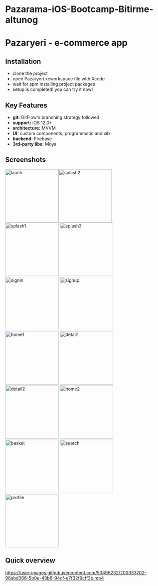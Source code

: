 # Pazarama-iOS-Bootcamp-Bitirme-altunog

# Pazaryeri - e-commerce app

## Installation

- clone the project
- open Pazaryeri.xcworkspace file with Xcode
- wait for spm installing project packages
- setup is completed! you can try it now!


## Key Features

- **git:** GitFlow's branching strategy followed
- **support:** iOS 12.0+
- **architecture:** MVVM
- **UI:** custom components, programmatic and xib
- **backend:** Firebase
- **3rd-party libs:** Moya

## Screenshots

<img width="170" alt="lauch" src="https://user-images.githubusercontent.com/53496232/200329698-f01be6ed-6d54-4dce-9efe-1a1f64b669c9.png"><img width="170" alt="splash2" src="https://user-images.githubusercontent.com/53496232/200329746-c11a2e3e-d1bf-4a8f-ac1c-2ab880f7ba59.png">
<img width="170" alt="splash1" src="https://user-images.githubusercontent.com/53496232/200329738-b26b1e98-f4bf-4e41-85fb-5d965ef155d0.png">
<img width="170" alt="splash3" src="https://user-images.githubusercontent.com/53496232/200329757-38b1558a-535c-4967-9838-f2fbf94c7a9f.png">
<img width="170" alt="signin" src="https://user-images.githubusercontent.com/53496232/200329722-545c0772-c363-49a7-b77b-45e3d1891473.png">
<img width="170" alt="signup" src="https://user-images.githubusercontent.com/53496232/200329726-6a3c799f-7ecf-47ad-8778-92b252630e9e.png">
<img width="170" alt="home1" src="https://user-images.githubusercontent.com/53496232/200329671-3ad86df4-0989-45a3-ba78-ae62b7e4bb37.png">
<img width="170" alt="detail1" src="https://user-images.githubusercontent.com/53496232/200329648-be7e2a57-1b54-4c33-8303-74c2cde9bb14.png">
<img width="170" alt="detail2" src="https://user-images.githubusercontent.com/53496232/200329660-4dd7e675-939b-46c7-99dc-5716f6a569c4.png">
<img width="170" alt="home2" src="https://user-images.githubusercontent.com/53496232/200329682-5e330891-a065-4a34-9e5f-55eaf137becb.png">
<img width="170" alt="basket" src="https://user-images.githubusercontent.com/53496232/200329628-be63c35c-22d9-4f4d-a438-affcd39847db.png">
<img width="170" alt="search" src="https://user-images.githubusercontent.com/53496232/200329711-9004d2bb-6a5b-4dc3-a4d0-97f47b3d6a1f.png">
<img width="170" alt="profile" src="https://user-images.githubusercontent.com/53496232/200329706-2c67c11c-4f2f-4f74-bf5f-9224fef65fc8.png">

## Quick overview

https://user-images.githubusercontent.com/53496232/200333702-96abd366-5b0e-43b8-94cf-e7f32f9cff3b.mp4


